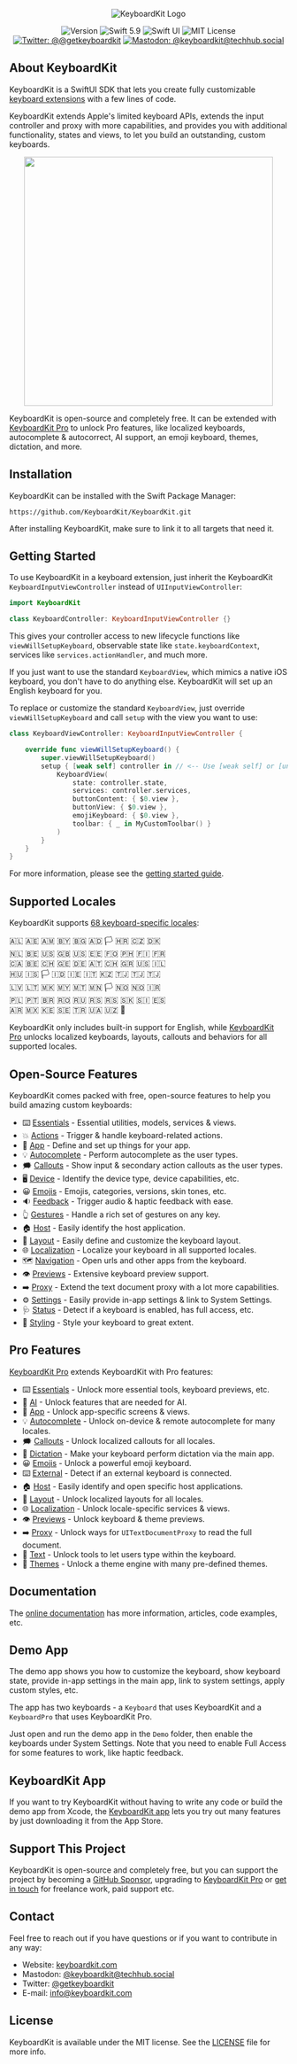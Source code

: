 <p align="center">
    <img src ="Resources/Logo_GitHub.png" alt="KeyboardKit Logo" title="KeyboardKit" />
</p>

<p align="center">
    <img src="https://img.shields.io/github/v/release/KeyboardKit/KeyboardKit?color=%2300550&sort=semver" alt="Version" />
    <img src="https://img.shields.io/badge/swift-5.9-orange.svg" alt="Swift 5.9" />
    <img src="https://img.shields.io/badge/platform-SwiftUI-blue.svg" alt="Swift UI" title="Swift UI" />
    <img src="https://img.shields.io/github/license/KeyboardKit/KeyboardKit" alt="MIT License" />
    <a href="https://twitter.com/getkeyboardkit"><img src="https://img.shields.io/twitter/url?label=Twitter&style=social&url=https%3A%2F%2Ftwitter.com%2Fgetkeyboardkit" alt="Twitter: @@getkeyboardkit" title="Twitter: @getkeyboardkit" /></a>
    <a href="https://techhub.social/@keyboardkit"><img src="https://img.shields.io/mastodon/follow/109340839247880048?domain=https%3A%2F%2Ftechhub.social&style=social" alt="Mastodon: @keyboardkit@techhub.social" title="Mastodon: @keyboardkit@techhub.social" /></a>
</p>



## About KeyboardKit

KeyboardKit is a SwiftUI SDK that lets you create fully customizable [keyboard extensions][About] with a few lines of code.

KeyboardKit extends Apple's limited keyboard APIs, extends the input controller and proxy with more capabilities, and provides you with additional functionality, states and views, to let you build an outstanding, custom keyboards.

<p align="center">
    <img src ="Resources/Demo.gif" width=450 />
</p>

KeyboardKit is open-source and completely free. It can be extended with [KeyboardKit Pro][Pro] to unlock Pro features, like localized keyboards, autocomplete & autocorrect, AI support, an emoji keyboard, themes, dictation, and more.



## Installation

KeyboardKit can be installed with the Swift Package Manager:

```
https://github.com/KeyboardKit/KeyboardKit.git
```

After installing KeyboardKit, make sure to link it to all targets that need it.



## Getting Started

To use KeyboardKit in a keyboard extension, just inherit the KeyboardKit ``KeyboardInputViewController`` instead of `UIInputViewController`:

```swift
import KeyboardKit

class KeyboardController: KeyboardInputViewController {}
```

This gives your controller access to new lifecycle functions like `viewWillSetupKeyboard`, observable state like `state.keyboardContext`, services like `services.actionHandler`, and much more.

If you just want to use the standard `KeyboardView`, which mimics a native iOS keyboard, you don't have to do anything else. KeyboardKit will set up an English keyboard for you.

To replace or customize the standard `KeyboardView`, just override `viewWillSetupKeyboard` and call `setup` with the view you want to use:

```swift
class KeyboardViewController: KeyboardInputViewController {

    override func viewWillSetupKeyboard() {
        super.viewWillSetupKeyboard()
        setup { [weak self] controller in // <-- Use [weak self] or [unowned self] if you need self here.
            KeyboardView(
                state: controller.state,
                services: controller.services,
                buttonContent: { $0.view },
                buttonView: { $0.view },
                emojiKeyboard: { $0.view },
                toolbar: { _ in MyCustomToolbar() }
            )
        }
    }
}
```

For more information, please see the [getting started guide][Getting-Started].



## Supported Locales

KeyboardKit supports [68 keyboard-specific locales][Localization]:

🇦🇱 🇦🇪 🇦🇲 🇧🇾 🇧🇬 🇦🇩 🏳️ 🇭🇷 🇨🇿 🇩🇰 <br />
🇳🇱 🇧🇪 🇺🇸 🇬🇧 🇺🇸 🇪🇪 🇫🇴 🇵🇭 🇫🇮 🇫🇷 <br />
🇨🇦 🇧🇪 🇨🇭 🇬🇪 🇩🇪 🇦🇹 🇨🇭 🇬🇷 🇺🇸 🇮🇱 <br />
🇭🇺 🇮🇸 🏳️ 🇮🇩 🇮🇪 🇮🇹 🇰🇿 🇹🇯 🇹🇯 🇹🇯 <br />
🇱🇻 🇱🇹 🇲🇰 🇲🇾 🇲🇹 🇲🇳 🏳️ 🇳🇴 🇳🇴 🇮🇷 <br />
🇵🇱 🇵🇹 🇧🇷 🇷🇴 🇷🇺 🇷🇸 🇷🇸 🇸🇰 🇸🇮 🇪🇸 <br />
🇦🇷 🇲🇽 🇰🇪 🇸🇪 🇹🇷 🇺🇦 🇺🇿 🏴󠁧󠁢󠁷󠁬󠁳󠁿 <br />

KeyboardKit only includes built-in support for English, while [KeyboardKit Pro][Pro] unlocks localized keyboards, layouts, callouts and behaviors for all supported locales.



## Open-Source Features

KeyboardKit comes packed with free, open-source features to help you build amazing custom keyboards:

* ⌨️ [Essentials][Essentials] - Essential utilities, models, services & views.
* 💥 [Actions][Actions] - Trigger & handle keyboard-related actions.
* 📱 [App][App] - Define and set up things for your app.
* 💡 [Autocomplete][Autocomplete] - Perform autocomplete as the user types.
* 🗯 [Callouts][Callouts] - Show input & secondary action callouts as the user types.
* 🖥️ [Device][Device] - Identify the device type, device capabilities, etc.
* 😀 [Emojis][Emojis] - Emojis, categories, versions, skin tones, etc.
* 🔉 [Feedback][Feedback] - Trigger audio & haptic feedback with ease.
* 👆 [Gestures][Gestures] - Handle a rich set of gestures on any key.
* 🏠 [Host][Host] - Easily identify the host application.
* 🔣 [Layout][Layout] - Easily define and customize the keyboard layout.
* 🌐 [Localization][Localization] - Localize your keyboard in all supported locales.
* 🗺️ [Navigation][Navigation] - Open urls and other apps from the keyboard.
* 👁 [Previews][Previews] - Extensive keyboard preview support.
* ➡️ [Proxy][Proxy] - Extend the text document proxy with a lot more capabilities.
* ⚙️ [Settings][Settings] - Easily provide in-app settings & link to System Settings.
* 🩺 [Status][Status] - Detect if a keyboard is enabled, has full access, etc.
* 🎨 [Styling][Styling] - Style your keyboard to great extent.



## Pro Features

[KeyboardKit Pro][Pro] extends KeyboardKit with Pro features:

* ⌨️ [Essentials][Essentials] - Unlock more essential tools, keyboard previews, etc.
* 🤖 [AI][AI] - Unlock features that are needed for AI.
* 📱 [App][App] - Unlock app-specific screens & views.
* 💡 [Autocomplete][Autocomplete] - Unlock on-device & remote autocomplete for many locales.
* 🗯 [Callouts][Callouts] - Unlock localized callouts for all locales.
* 🎤 [Dictation][Dictation] - Make your keyboard perform dictation via the main app.
* 😀 [Emojis][Emojis] - Unlock a powerful emoji keyboard.
* ⌨️ [External][External] - Detect if an external keyboard is connected. 
* 🏠 [Host][Host] - Easily identify and open specific host applications.
* 🔣 [Layout][Layout] - Unlock localized layouts for all locales.
* 🌐 [Localization][Localization] - Unlock locale-specific services & views.
* 👁 [Previews][Previews] - Unlock keyboard & theme previews.
* ➡️ [Proxy][Proxy] - Unlock ways for `UITextDocumentProxy` to read the full document.
* 📝 [Text][Text-Input] - Unlock tools to let users type within the keyboard.
* 🍭 [Themes][Themes] - Unlock a theme engine with many pre-defined themes.



## Documentation

The [online documentation][Documentation] has more information, articles, code examples, etc.



## Demo App

The demo app shows you how to customize the keyboard, show keyboard state, provide in-app settings in the main app, link to system settings, apply custom styles, etc. 

The app has two keyboards - a `Keyboard` that uses KeyboardKit and a `KeyboardPro` that uses KeyboardKit Pro.

Just open and run the demo app in the `Demo` folder, then enable the keyboards under System Settings. Note that you need to enable Full Access for some features to work, like haptic feedback.



## KeyboardKit App

If you want to try KeyboardKit without having to write any code or build the demo app from Xcode, the [KeyboardKit app][KeyboardKit-App] lets you try out many features by just downloading it from the App Store.



## Support This Project

KeyboardKit is open-source and completely free, but you can support the project by becoming a [GitHub Sponsor][Sponsors], upgrading to [KeyboardKit Pro][Pro] or [get in touch][Email] for freelance work, paid support etc.



## Contact

Feel free to reach out if you have questions or if you want to contribute in any way:

* Website: [keyboardkit.com][Website]
* Mastodon: [@keyboardkit@techhub.social][Mastodon]
* Twitter: [@getkeyboardkit][Twitter]
* E-mail: [info@keyboardkit.com][Email]



## License

KeyboardKit is available under the MIT license. See the [LICENSE][License] file for more info.



[Email]: mailto:info@keyboardkit.com
[Website]: https://keyboardkit.com
[Twitter]: http://twitter.com/getkeyboardkit
[Mastodon]: https://techhub.social/@keyboardkit
[Sponsors]: https://github.com/sponsors/danielsaidi

[About]: https://keyboardkit.com/about

[KeyboardKit]: https://github.com/KeyboardKit/KeyboardKit
[KeyboardKit-App]: https://keyboardkit.com/app
[Pro]: https://github.com/KeyboardKit/KeyboardKitPro
[Gumroad]: https://kankoda.gumroad.com
[License]: https://github.com/KeyboardKit/KeyboardKit/blob/master/LICENSE

[Documentation]: https://keyboardkit.github.io/KeyboardKit/
[Getting-Started]: https://keyboardkit.github.io/KeyboardKit/documentation/keyboardkit/getting-started
[Essentials]: https://keyboardkit.github.io/KeyboardKit/documentation/keyboardkit/essentials

[Actions]: https://keyboardkit.github.io/KeyboardKit/documentation/keyboardkit/actions-article
[AI]: https://keyboardkit.github.io/KeyboardKit/documentation/keyboardkit/ai-article
[App]: https://keyboardkit.github.io/KeyboardKit/documentation/keyboardkit/app-article
[Autocomplete]: https://keyboardkit.github.io/KeyboardKit/documentation/keyboardkit/autocomplete-article
[Buttons]: https://keyboardkit.github.io/KeyboardKit/documentation/keyboardkit/buttons-article
[Callouts]: https://keyboardkit.github.io/KeyboardKit/documentation/keyboardkit/callouts-article
[Device]: https://keyboardkit.github.io/KeyboardKit/documentation/keyboardkit/device-article
[Dictation]: https://keyboardkit.github.io/KeyboardKit/documentation/keyboardkit/dictation-article
[Emojis]: https://keyboardkit.github.io/KeyboardKit/documentation/keyboardkit/emojis-article
[External]: https://keyboardkit.github.io/KeyboardKit/documentation/keyboardkit/external-keyboards-article
[Feedback]: https://keyboardkit.github.io/KeyboardKit/documentation/keyboardkit/feedback-article
[Gestures]: https://keyboardkit.github.io/KeyboardKit/documentation/keyboardkit/gestures-article
[Host]: https://keyboardkit.github.io/KeyboardKit/documentation/keyboardkit/host-article
[Layout]: https://keyboardkit.github.io/KeyboardKit/documentation/keyboardkit/layout-article
[Localization]: https://keyboardkit.github.io/KeyboardKit/documentation/keyboardkit/localization-article
[Navigation]: https://keyboardkit.github.io/KeyboardKit/documentation/keyboardkit/navigation-article
[Previews]: https://keyboardkit.github.io/KeyboardKit/documentation/keyboardkit/previews-article
[Proxy]: https://keyboardkit.github.io/KeyboardKit/documentation/keyboardkit/proxy-article
[Settings]: https://keyboardkit.github.io/KeyboardKit/documentation/keyboardkit/settings-article
[Status]: https://keyboardkit.github.io/KeyboardKit/documentation/keyboardkit/status-article
[Styling]: https://keyboardkit.github.io/KeyboardKit/documentation/keyboardkit/styling-article
[Text-Input]: https://keyboardkit.github.io/KeyboardKit/documentation/keyboardkit/text-input-article
[Themes]: https://keyboardkit.github.io/KeyboardKit/documentation/keyboardkit/themes-article
